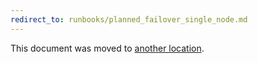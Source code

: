 ```yaml
---
redirect_to: runbooks/planned_failover_single_node.md
---
```


This document was moved to [another location](runbooks/planned_failover_single_node.md).
